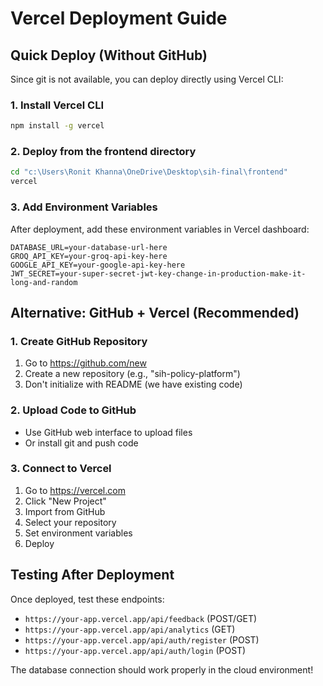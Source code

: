 # Vercel Deployment Guide

## Quick Deploy (Without GitHub)

Since git is not available, you can deploy directly using Vercel CLI:

### 1. Install Vercel CLI
```bash
npm install -g vercel
```

### 2. Deploy from the frontend directory
```bash
cd "c:\Users\Ronit Khanna\OneDrive\Desktop\sih-final\frontend"
vercel
```

### 3. Add Environment Variables
After deployment, add these environment variables in Vercel dashboard:

```
DATABASE_URL=your-database-url-here
GROQ_API_KEY=your-groq-api-key-here
GOOGLE_API_KEY=your-google-api-key-here
JWT_SECRET=your-super-secret-jwt-key-change-in-production-make-it-long-and-random
```

## Alternative: GitHub + Vercel (Recommended)

### 1. Create GitHub Repository
1. Go to https://github.com/new
2. Create a new repository (e.g., "sih-policy-platform")
3. Don't initialize with README (we have existing code)

### 2. Upload Code to GitHub
- Use GitHub web interface to upload files
- Or install git and push code

### 3. Connect to Vercel
1. Go to https://vercel.com
2. Click "New Project"
3. Import from GitHub
4. Select your repository
5. Set environment variables
6. Deploy

## Testing After Deployment

Once deployed, test these endpoints:
- `https://your-app.vercel.app/api/feedback` (POST/GET)
- `https://your-app.vercel.app/api/analytics` (GET)
- `https://your-app.vercel.app/api/auth/register` (POST)
- `https://your-app.vercel.app/api/auth/login` (POST)

The database connection should work properly in the cloud environment!